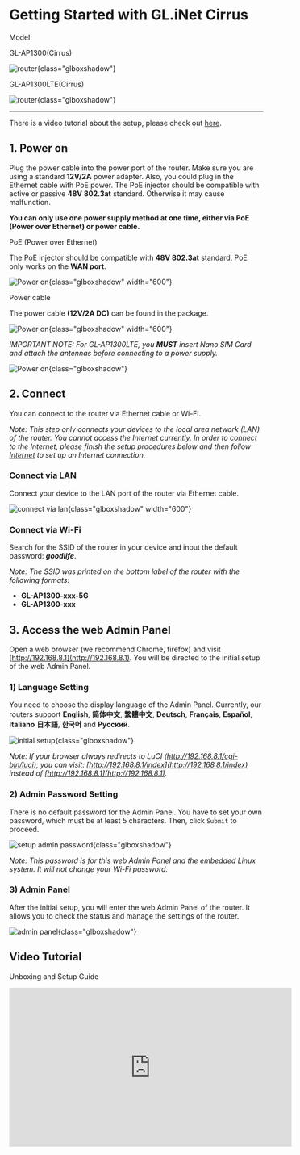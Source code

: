 # Getting Started with GL.iNet Cirrus

Model: 

GL-AP1300(Cirrus)

![router](https://static.gl-inet.com/docs/en/3/setup/gl-ap1300/first_time_setup/AP1300.png){class="glboxshadow"}

GL-AP1300LTE(Cirrus)

![router](https://static.gl-inet.com/docs/en/3/setup/gl-ap1300/first_time_setup/AP1300LTE.png){class="glboxshadow"}

---

There is a video tutorial about the setup, please check out [here](#video-tutorial).


## 1. Power on

Plug the power cable into the power port of the router. Make sure you are using a standard **12V/2A** power adapter. Also, you could plug in the Ethernet cable with PoE power. The PoE injector should be compatible with active or passive **48V 802.3at** standard. Otherwise it may cause malfunction. 

**You can only use one power supply method at one time, either via PoE (Power over Ethernet) or power cable.**

PoE (Power over Ethernet)

The PoE injector should be compatible with **48V 802.3at** standard. PoE only works on the **WAN port**.

![Power on](https://static.gl-inet.com/docs/en/3/setup/gl-ap1300/first_time_setup/power1.png){class="glboxshadow" width="600"}

Power cable

The power cable **(12V/2A DC)** can be found in the package.

![Power on](https://static.gl-inet.com/docs/en/3/setup/gl-ap1300/first_time_setup/power2.png){class="glboxshadow" width="600"}

*IMPORTANT NOTE: For GL-AP1300LTE, you **MUST** insert Nano SIM Card and attach the antennas before connecting to a power supply.*

![Power on](https://static.gl-inet.com/docs/en/3/setup/gl-ap1300/first_time_setup/AP1300_insert.png){class="glboxshadow"}

## 2. Connect 

You can connect to the router via Ethernet cable or Wi-Fi.

*Note: This step only connects your devices to the local area network (LAN) of the router. You cannot access the Internet currently. In order to connect to the Internet, please finish the setup procedures below and then follow [Internet](internet.md) to set up an Internet connection.*

### Connect via LAN

Connect your device to the LAN port of the router via Ethernet cable.

![connect via lan](https://static.gl-inet.com/docs/en/3/setup/gl-ap1300/first_time_setup/AP1300_connect.png){class="glboxshadow" width="600"}

### Connect via Wi-Fi

Search for the SSID of the router in your device and input the default password: ***goodlife***.

*Note: The SSID was printed on the bottom label of the router with the following formats:*

- **GL-AP1300-xxx-5G**
- **GL-AP1300-xxx**

## 3. Access the web Admin Panel

Open a web browser (we recommend Chrome, firefox) and visit [http://192.168.8.1](http://192.168.8.1). You will be directed to the initial setup of the web Admin Panel. 

### 1) Language Setting

You need to choose the display language of the Admin Panel. Currently, our routers support **English**, **简体中文**, **繁體中文**, **Deutsch**, **Français**, **Español**, **Italiano** **日本語**, **한국어** and **Русский**.

![initial setup](https://static.gl-inet.com/docs/en/3/setup/gl-ap1300/first_time_setup/welcome_page_gl-ap1300.png){class="glboxshadow"}

*Note: If your browser always redirects to LuCI (http://192.168.8.1/cgi-bin/luci), you can  visit: [http://192.168.8.1/index](http://192.168.8.1/index) instead of [http://192.168.8.1](http://192.168.8.1).*

### 2) Admin Password Setting

There is no default password for the Admin Panel. You have to set your own password, which must be at least 5 characters. Then, click `Submit` to proceed.

![setup admin password](https://static.gl-inet.com/docs/en/3/setup/share/first_time_setup/setup_admin_password.png){class="glboxshadow"}

*Note: This password is for this web Admin Panel and the embedded Linux system. It will not change your Wi-Fi password.*

### 3) Admin Panel

After the initial setup, you will enter the web Admin Panel of the router. It allows you to check the status and manage the settings of the router.

![admin panel](https://static.gl-inet.com/docs/en/3/setup/gl-ap1300/first_time_setup/admin_panel_gl-ap1300.png){class="glboxshadow"}

## Video Tutorial

Unboxing and Setup Guide

<iframe width="560" height="315" src="https://www.youtube.com/embed/db-LI967Q4Y" title="YouTube video player" frameborder="0" allow="accelerometer; autoplay; clipboard-write; encrypted-media; gyroscope; picture-in-picture" allowfullscreen></iframe>

